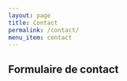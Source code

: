 ```yaml
---
layout: page
title: Contact
permalink: /contact/
menu_item: contact
---
```

## Formulaire de contact